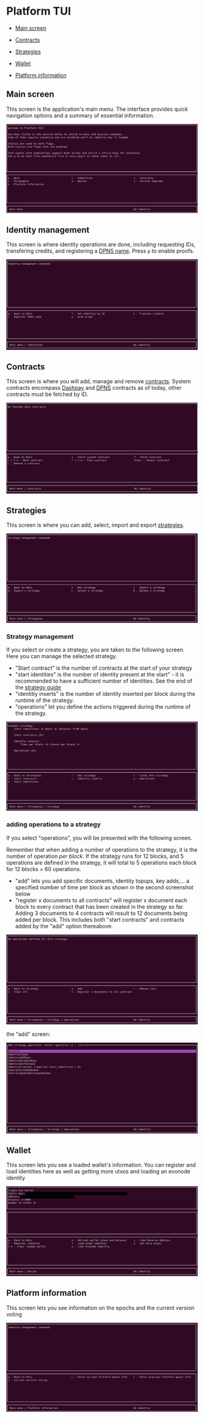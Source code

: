 # Platform TUI

- [Main screen](#main-screen)

- [Contracts](#contracts)

- [Strategies](#strategies)

- [Wallet](#wallet)

- [Platform information](#platform-information)


## Main screen

This screen is the application's main menu. The interface provides quick navigation options and a summary of essential information.


![](./img/TUI-1.png)


## Identity management

This screen is where identity operations are done, including requesting IDs, transfering credits, and registering a [DPNS name](https://docs.dash.org/projects/platform/en/stable/docs/explanations/dpns.html). Press `p` to enable proofs. 

![](./img/TUI-2.png)


## Contracts

This screen is where you will add, manage and remove [contracts](https://docs.dash.org/projects/platform/en/stable/docs/tutorials/contracts-and-documents.html). System contracts encompass [Dashpay](https://docs.dash.org/projects/platform/en/stable/docs/explanations/dashpay.html) and [DPNS](https://docs.dash.org/projects/platform/en/stable/docs/explanations/dpns.html) contracts as of today, other contracts must be fetched by ID.   

![](./img/TUI-8.png)


## Strategies

This screen is where you can add, select, import and export [strategies](https://www.dash.org/blog/strategy-tests-usage-guide/). 

![](./img/TUI-11-2.png)

### Strategy management

If you select or create a strategy, you are taken to the following screen. Here you can manage the selected strategy.

- "Start contract" is the number of contracts at the start of your strategy
- "start identities" is the number of identity present at the start" - it is recommended to have a sufficient number of identities. See the end of the [strategy guide](https://www.dash.org/blog/strategy-tests-usage-guide/) 
- "identitiy inserts" is the number of identity inserted per block during the runtime of the strategy. 
- "operations" let you define the actions triggered during the runtime of the strategy.

![](./img/TUI-13.png)

### adding operations to a strategy
If you select "operations", you will be presented with the following screen.

Remember that when adding a number of operations to the strategy, it is the number of operation *per block*. If the strategy runs for 12 blocks, and 5 operations are defined in the strategy, it will total to 5 operations each block for 12 blocks = 60 operations.   

- "add" lets you add specific documents, identity topups, key adds,... a specified number of time per block as shown in the second screenshot below
- "register x documents to all contracts" will register x document each block to every contract that has been created in the strategy so far. Adding 3 documents to 4 contracts will result to 12 documents being added per block. This includes both "start contracts" and contracts added by the "add" option thereabove.   

![](./img/TUI-28.png)

the "add" screen:

![](./img/TUI-29.png)


## Wallet

This screen lets you see a loaded wallet's information. You can register and load identities here as well as getting more utxos and loading an evonode identity

![](./img/TUI-43.png)


## Platform information


This screen lets you see information on the epochs and the current version voting

![](./img/TUI-49.png)

